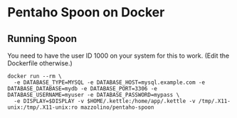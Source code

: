 # Pentaho Spoon on Docker

## Running Spoon

You need to have the user ID 1000 on your system for this to work. (Edit the Dockerfile otherwise.)

    docker run --rm \
      -e DATABASE_TYPE=MYSQL -e DATABASE_HOST=mysql.example.com -e DATABASE_DATABASE=mydb -e DATABASE_PORT=3306 -e DATABASE_USERNAME=myuser -e DATABASE_PASSWORD=mypass \
      -e DISPLAY=$DISPLAY -v $HOME/.kettle:/home/app/.kettle -v /tmp/.X11-unix:/tmp/.X11-unix:ro mazzolino/pentaho-spoon
